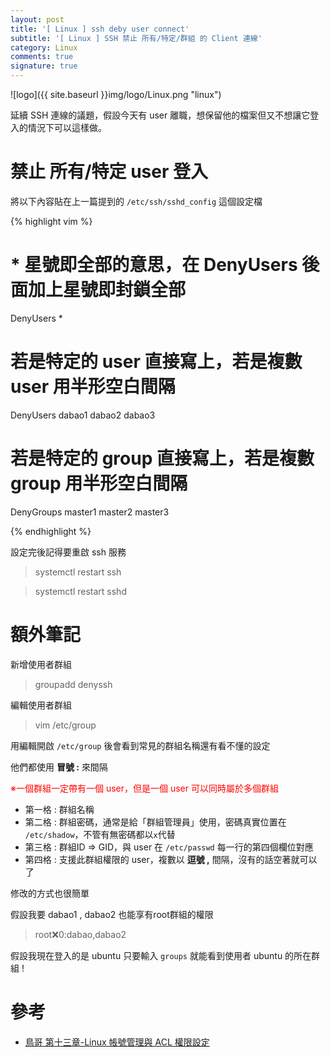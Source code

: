 ```yaml
---
layout: post
title: '[ Linux ] ssh deby user connect'
subtitle: '[ Linux ] SSH 禁止 所有/特定/群組 的 Client 連線'
category: Linux
comments: true
signature: true
---
```


![logo]({{ site.baseurl }}img/logo/Linux.png "linux")

<div class="message">
    延續 SSH 連線的議題，假設今天有 user 離職，想保留他的檔案但又不想讓它登入的情況下可以這樣做。
</div>

# 禁止 所有/特定 user 登入

將以下內容貼在上一篇提到的 `/etc/ssh/sshd_config` 這個設定檔

{% highlight vim %}

# * 星號即全部的意思，在 DenyUsers 後面加上星號即封鎖全部
DenyUsers *

# 若是特定的 user 直接寫上，若是複數 user 用半形空白間隔
DenyUsers dabao1 dabao2 dabao3

# 若是特定的 group 直接寫上，若是複數 group 用半形空白間隔
DenyGroups master1 master2 master3

{% endhighlight %}

設定完後記得要重啟 ssh 服務
 > systemctl restart ssh
 
 > systemctl restart sshd

# 額外筆記

新增使用者群組
 > groupadd denyssh

編輯使用者群組
 > vim /etc/group

用編輯開啟 `/etc/group` 後會看到常見的群組名稱還有看不懂的設定

他們都使用 **冒號 :** 來間隔

<font color=red>※一個群組一定帶有一個 user，但是一個 user 可以同時屬於多個群組</font>

 - 第一格 : 群組名稱
 - 第二格 : 群組密碼，通常是給「群組管理員」使用，密碼真實位置在 `/etc/shadow`，不管有無密碼都以`x`代替
 - 第三格 : 群組ID => GID，與 user 在 `/etc/passwd` 每一行的第四個欄位對應
 - 第四格 : 支援此群組權限的 user，複數以 **逗號 ,** 間隔，沒有的話空著就可以了

修改的方式也很簡單

假設我要 dabao1 , dabao2 也能享有root群組的權限
 > root:x:0:dabao,dabao2

假設我現在登入的是 ubuntu 只要輸入 `groups` 就能看到使用者 ubuntu 的所在群組 !

# 參考
 - [鳥哥 第十三章-Linux 帳號管理與 ACL 權限設定](http://linux.vbird.org/linux_basic/0410accountmanager.php#group_file)